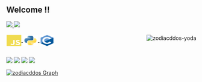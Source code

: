 ## Welcome !!
 <div>
  <a href="https://github.com/zodiacddos">
  <img height="150em" src="https://github-readme-stats.vercel.app/api?username=zodiacddos&show_icons=true&theme=highcontrast"/>
  <img height="150em" src="https://github-readme-stats.vercel.app/api/top-langs/?username=zodiacddos&theme=highcontrast"/>
</div>
<div style="display: inline_block"><br>
  <img align="center" alt="zodiacddos-Js" height="30" width="40" src="https://raw.githubusercontent.com/devicons/devicon/master/icons/javascript/javascript-plain.svg">
  <img align="center" alt="zodiacddos-Python" height="30" width="40" src="https://raw.githubusercontent.com/devicons/devicon/master/icons/python/python-original.svg">
  <img align="center" alt="zodiacddos-C" height="30" width="40" src="https://raw.githubusercontent.com/devicons/devicon/master/icons/c/c-original.svg">
  <img align="right" alt="zodiacddos-yoda" src="https://c.tenor.com/Bpbu2-YNL6cAAAAM/hacker-pupper-dog.gif">
</div>
  
  ##
 
<div> 
  <a href="https://www.youtube.com/" target="_blank"><img src="https://img.shields.io/badge/YouTube-FF0000?style=for-the-badge&logo=youtube&logoColor=white" target="_blank"></a>
  <a href="https://www.instagram.com/" target="_blank"><img src="https://img.shields.io/badge/-Instagram-%23E4405F?style=for-the-badge&logo=instagram&logoColor=white" target="_blank"></a>
 <a href="https://discord.gg/" target="_blank"><img src="https://img.shields.io/badge/Discord-7289DA?style=for-the-badge&logo=discord&logoColor=white" target="_blank"></a> 
  <a href = "zodiacddos@gmail.com"><img src="https://img.shields.io/badge/-Gmail-%23333?style=for-the-badge&logo=gmail&logoColor=white" target="_blank"></a>
 
<a href="https://github.com/zodiacddos"><img alt="zodiacddos Graph"
    src="https://activity-graph.herokuapp.com/graph?username=zodiacddos&bg_color=0D1117&color=5BCDEC&line=5BCDEC&point=FFFFFF&hide_border=true" /></a>
 
</div>
